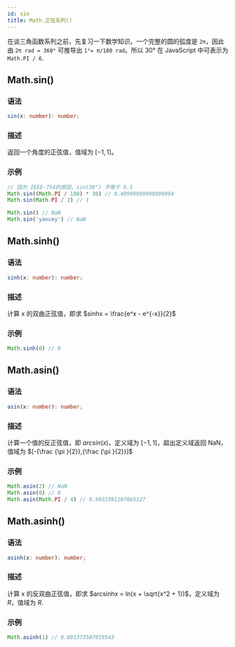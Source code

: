 ```yaml
---
id: sin
title: Math.正弦系列()
---
```


在谈三角函数系列之前，先复习一下数学知识。一个完整的圆的弧度是 `2π`，因此由 `2π rad = 360°` 可推导出 `1°= π/180 rad`。所以 30° 在 JavaScript 中可表示为 `Math.PI / 6`.

## Math.sin()

### 语法

```ts
sin(x: number): number;
```

### 描述

返回一个角度的正弦值，值域为 $[-1, 1]$。

### 示例

```js
// 因为 IEEE-754的原因，sin(30°) 不等于 0.5
Math.sin((Math.PI / 180) * 30) // 0.49999999999999994
Math.sin(Math.PI / 2) // 1

Math.sin() // NaN
Math.sin('yancey') // NaN
```

## Math.sinh()

### 语法

```ts
sinh(x: number): number;
```

### 描述

计算 x 的双曲正弦值，即求 $sinhx = \frac{e^x - e^{-x}}{2}$

### 示例

```js
Math.sinh(0) // 0
```

## Math.asin()

### 语法

```ts
asin(x: number): number;
```

### 描述

计算一个值的反正弦值，即 $arcsin(x)$，定义域为 $[-1, 1]$，超出定义域返回 NaN，值域为 $[-{\frac  {\pi }{2}},{\frac  {\pi }{2}}]$

### 示例

```js
Math.asin(2) // NaN
Math.asin(0) // 0
Math.asin(Math.PI / 4) // 0.9033391107665127
```

## Math.asinh()

### 语法

```ts
asinh(x: number): number;
```

### 描述

计算 x 的反双曲正弦值，即求 $arcsinhx = ln(x + \sqrt{x^2 + 1})$，定义域为 $R$，值域为 $R$.

### 示例

```js
Math.asinh(1) // 0.881373587019543
```
